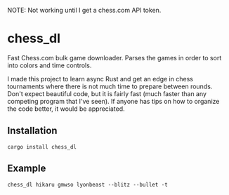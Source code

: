 NOTE: Not working until I get a chess.com API token.

# chess_dl
Fast Chess.com bulk game downloader. Parses the games in order to sort into colors and time controls.

I made this project to learn async Rust and get an edge in chess tournaments where there is not much time to prepare between rounds. Don't expect beautiful code, but it is fairly fast (much faster than any competing program that I've seen). If anyone has tips on how to organize the code better, it would be appreciated.

## Installation
```
cargo install chess_dl
```

## Example

```
chess_dl hikaru gmwso lyonbeast --blitz --bullet -t
```
